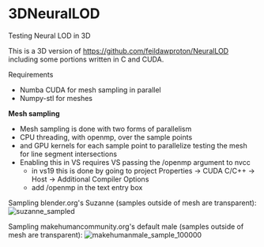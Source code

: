 # 3DNeuralLOD
Testing Neural LOD in 3D

This is a 3D version of https://github.com/feildawproton/NeuralLOD including some portions written in C and CUDA.

Requirements
- Numba CUDA for mesh sampling in parallel
- Numpy-stl for meshes

**Mesh sampling**
- Mesh sampling is done with two forms of parallelism
- CPU threading, with openmp, over the sample points
- and GPU kernels for each sample point to parallelize testing the mesh for line segment intersections
- Enabling this in VS requires VS passing the /openmp argument to nvcc
  - in vs19 this is done by going to project Properties -> CUDA C/C++ -> Host -> Additional Compiler Options
  - add /openmp in the text entry box

Sampling blender.org's Suzanne (samples outside of mesh are transparent):
![suzanne_sampled](https://user-images.githubusercontent.com/56926839/149004660-7ae0fe37-4093-47f8-8910-81b8e30183e8.png)

Sampling makehumancommunity.org's default male (samples outside of mesh are transparent):
![makehumanmale_sample_100000](https://user-images.githubusercontent.com/56926839/149004827-0be5bedf-4e5e-4fdc-a978-a866419644e0.png)


